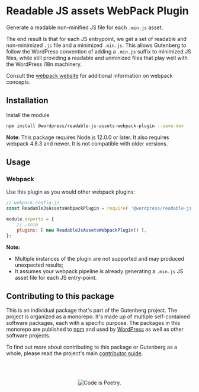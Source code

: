 # Readable JS assets WebPack Plugin

Generate a readable non-minified JS file for each `.min.js` asset.

The end result is that for each JS entrypoint, we get a set of readable and non-minimized `.js` file and a minimized `.min.js`. This allows Gutenberg to follow the WordPress convention of adding a `.min.js` suffix to minimized JS files, while still providing a readable and unminized files that play well with the WordPress i18n machinery.

Consult the [webpack website](https://webpack.js.org) for additional information on webpack concepts.

## Installation

Install the module

```bash
npm install @wordpress/readable-js-assets-webpack-plugin --save-dev
```

**Note**: This package requires Node.js 12.0.0 or later. It also requires webpack 4.8.3 and newer. It is not compatible with older versions.

## Usage

### Webpack

Use this plugin as you would other webpack plugins:

```js
// webpack.config.js
const ReadableJsAssetsWebpackPlugin = require( '@wordpress/readable-js-assets-webpack-plugin' );

module.exports = {
	// …snip
	plugins: [ new ReadableJsAssetsWebpackPlugin() ],
};
```

**Note:**

-   Multiple instances of the plugin are not supported and may produced unexpected results;
-   It assumes your webpack pipeline is already generating a `.min.js` JS asset file for each JS entry-point.

## Contributing to this package

This is an individual package that's part of the Gutenberg project. The project is organized as a monorepo. It's made up of multiple self-contained software packages, each with a specific purpose. The packages in this monorepo are published to [npm](https://www.npmjs.com/) and used by [WordPress](https://make.wordpress.org/core/) as well as other software projects.

To find out more about contributing to this package or Gutenberg as a whole, please read the project's main [contributor guide](https://github.com/WordPress/gutenberg/tree/HEAD/CONTRIBUTING.md).

<br /><br /><p align="center"><img src="https://s.w.org/style/images/codeispoetry.png?1" alt="Code is Poetry." /></p>

